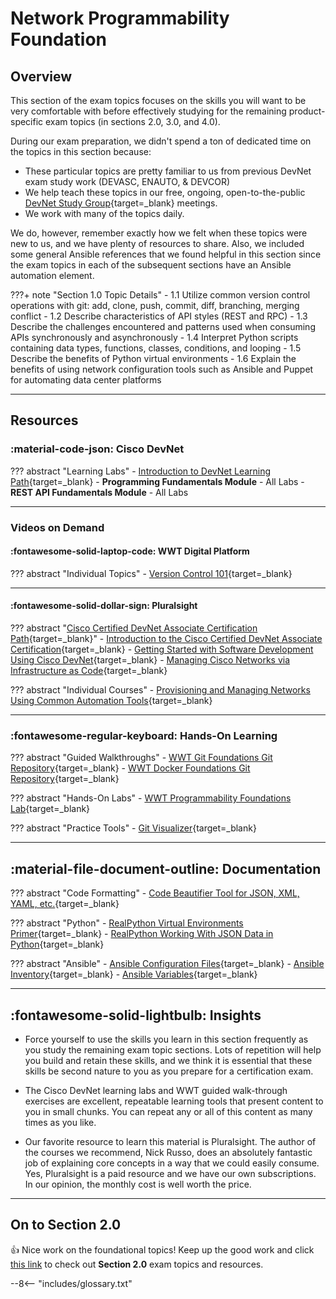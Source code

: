 # Network Programmability Foundation

## Overview

This section of the exam topics focuses on the skills you will want to be very comfortable with before effectively studying for the remaining product-specific exam topics (in sections 2.0, 3.0, and 4.0).

During our exam preparation, we didn't spend a ton of dedicated time on the topics in this section because:

- These particular topics are pretty familiar to us from previous DevNet exam study work (DEVASC, ENAUTO, & DEVCOR)
- We help teach these topics in our free, ongoing, open-to-the-public [DevNet Study Group](https://www.wwt.com/community/cisco-devnet-study-groups "WWT DevNet Study Group Community"){target=_blank} meetings.
- We work with many of the topics daily.

We do, however, remember exactly how we felt when these topics were new to us, and we have plenty of resources to share.  Also, we included some general Ansible references that we found helpful in this section since the exam topics in each of the subsequent sections have an Ansible automation element.

???+ note "Section 1.0 Topic Details"
    - 1.1 Utilize common version control operations with git: add, clone, push, commit, diff, branching, merging conflict
    - 1.2 Describe characteristics of API styles (REST and RPC)
    - 1.3 Describe the challenges encountered and patterns used when consuming APIs synchronously and asynchronously
    - 1.4 Interpret Python scripts containing data types, functions, classes, conditions, and looping
    - 1.5 Describe the benefits of Python virtual environments
    - 1.6 Explain the benefits of using network configuration tools such as Ansible and Puppet for automating data center platforms

---

## Resources

### :material-code-json: Cisco DevNet

??? abstract "Learning Labs"
    - [Introduction to DevNet Learning Path](https://developer.cisco.com/learning/tracks/devnet-beginner "Introduction to DevNet Learning Path"){target=_blank}
        - **Programming Fundamentals Module** - All Labs
        - **REST API Fundamentals Module** - All Labs

---

### Videos on Demand

#### :fontawesome-solid-laptop-code: WWT Digital Platform

??? abstract "Individual Topics"
    - [Version Control 101](https://www.wwt.com/video/introduction-to-version-control "Version Control 101"){target=_blank}

---

#### :fontawesome-solid-dollar-sign: Pluralsight

??? abstract "[Cisco Certified DevNet Associate Certification Path](https://www.pluralsight.com/paths/cisco-certified-devnet-associate-devasc-200-901 "Cisco Certified DevNet Associate Certification Path"){target=_blank}"
    - [Introduction to the Cisco Certified DevNet Associate Certification](https://www.pluralsight.com/courses/introduction-cisco-certified-devnet-associate-certification "Introduction to the Cisco Certified DevNet Associate Certification"){target=_blank}
    - [Getting Started with Software Development Using Cisco DevNet](https://www.pluralsight.com/courses/getting-started-software-development-cisco-devnet "Getting Started with Software Development Using Cisco DevNet"){target=_blank}
    - [Managing Cisco Networks via Infrastructure as Code](https://app.pluralsight.com/library/courses/managing-cisco-networks-infrastructure-as-code/table-of-contents "Managing Cisco Networks via Infrastructure as Code"){target=_blank}

??? abstract "Individual Courses"
    - [Provisioning and Managing Networks Using Common Automation Tools](https://www.pluralsight.com/courses/provisioning-managing-networks-common-automation-tools "Provisioning and Managing Networks Using Common Automation Tools"){target=_blank}

---

### :fontawesome-regular-keyboard: Hands-On Learning

??? abstract "Guided Walkthroughs"
    - [WWT Git Foundations Git Repository](https://wwt.github.io/git-foundations/ "WWT Git Foundations Git Repository"){target=_blank}
    - [WWT Docker Foundations Git Repository](https://wwt.github.io/docker-foundations/ "WWT Docker Foundations Git Repository"){target=_blank}

??? abstract "Hands-On Labs"
    - [WWT Programmability Foundations Lab](https://www.wwt.com/lab/programmability-foundations-lab "WWT Programmability Foundations Lab"){target=_blank}

??? abstract "Practice Tools"
    - [Git Visualizer](http://git-school.github.io/visualizing-git/ "Git Visualizer"){target=_blank}

---

## :material-file-document-outline: Documentation

??? abstract "Code Formatting"
    - [Code Beautifier Tool for JSON, XML, YAML, etc.](https://codebeautify.org "Code Beautifier Tool for JSON, XML, YAML, etc."){target=_blank}

??? abstract "Python"
    - [RealPython Virtual Environments Primer](https://realpython.com/python-virtual-environments-a-primer/ "RealPython Virtual Environments Primer"){target=_blank}
    - [RealPython Working With JSON Data in Python](https://realpython.com/python-json/#serializing-json "RealPython Working With JSON Data in Python"){target=_blank}

??? abstract "Ansible"
    - [Ansible Configuration Files](https://docs.ansible.com/ansible/latest/reference_appendices/config.html#ansible-configuration-settings-locations "Ansible Configuration Files"){target=_blank}
    - [Ansible Inventory](https://docs.ansible.com/ansible/latest/user_guide/intro_inventory.html){target=_blank}
    - [Ansible Variables](https://docs.ansible.com/ansible/latest/user_guide/playbooks_variables.html "Ansible Variables"){target=_blank}

---

## :fontawesome-solid-lightbulb: Insights

- Force yourself to use the skills you learn in this section frequently as you study the remaining exam topic sections.  Lots of repetition will help you build and retain these skills, and we think it is essential that these skills be second nature to you as you prepare for a certification exam.

- The Cisco DevNet learning labs and WWT guided walk-through exercises are excellent, repeatable learning tools that present content to you in small chunks.  You can repeat any or all of this content as many times as you like.

- Our favorite resource to learn this material is Pluralsight.  The author of the courses we recommend, Nick Russo, does an absolutely fantastic job of explaining core concepts in a way that we could easily consume.  Yes, Pluralsight is a paid resource and we have our own subscriptions.  In our opinion, the monthly cost is well worth the price.

---

## On to Section 2.0

:thumbsup:  Nice work on the foundational topics!  Keep up the good work and click [this link](section_2.md "Section 2.0") to check out **Section 2.0** exam topics and resources.

--8<-- "includes/glossary.txt"
